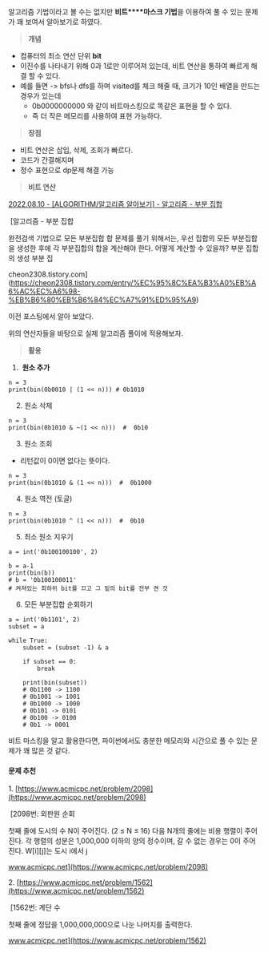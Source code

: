 

알고리즘 기법이라고 볼 수는 없지만 **비트****마스크 기법**을 이용하여 풀 수 있는 문제가 꽤 보여서 알아보기로 하였다.

> **개념**

-   컴퓨터의 최소 연산 단위 **bit**
-   이진수를 나타내기 위해 0과 1로만 이루어져 있는데, 비트 연산을 통하여 빠르게 해결 할 수 있다.
-   예를 들면 -> bfs나 dfs를 하며 visited를 체크 해줄 때, 크기가 10인 배열을 만드는 경우가 있는데
    -   0b0000000000 와 같이 비트마스킹으로 똑같은 표현을 할 수 있다.
    -   즉 더 작은 메모리를 사용하여 표현 가능하다.

> **장점**

-   비트 연산은 삽입, 삭제, 조회가 빠르다.
-   코드가 간결해지며
-   정수 표현으로 dp문제 해결 가능

> **비트 연산**

[2022.08.10 - [ALGORITHM/알고리즘 알아보기] - 알고리즘 - 부분 집합](https://cheon2308.tistory.com/entry/%EC%95%8C%EA%B3%A0%EB%A6%AC%EC%A6%98-%EB%B6%80%EB%B6%84%EC%A7%91%ED%95%A9)

 [알고리즘 - 부분 집합

완전검색 기법으로 모든 부분집합 합 문제를 풀기 위해서는, 우선 집합의 모든 부분집합을 생성한 후에 각 부분집합의 합을 계산해야 한다. 어떻게 계산할 수 있을까? 부분 집합의 생성 부분 집

cheon2308.tistory.com](https://cheon2308.tistory.com/entry/%EC%95%8C%EA%B3%A0%EB%A6%AC%EC%A6%98-%EB%B6%80%EB%B6%84%EC%A7%91%ED%95%A9)

이전 포스팅에서 알아 보았다.

위의 연산자들을 바탕으로 실제 알고리즘 풀이에 적용해보자.

> **활용**

1.   **원소 추가**

```
n = 3
print(bin(0b0010 | (1 << n))) # 0b1010
```

    2. 원소 삭제

```
n = 3
print(bin(0b1010 & ~(1 << n)))  #  0b10
```

    3. 원소 조회

-   리턴값이 0이면 없다는 뜻이다.

```
n = 3
print(bin(0b1010 & (1 << n)))  #  0b1000
```

    4. 원소 역전 (토글)

```
n = 3
print(bin(0b1010 ^ (1 << n)))  #  0b10
```

    5. 최소 원소 지우기

```
a = int('0b100100100', 2)

b = a-1
print(bin(b))
# b = '0b100100011'
# 켜져있는 최하위 bit를 끄고 그 밑의 bit를 전부 켠 것
```

    6. 모든 부분집합 순회하기

```
a = int('0b1101', 2)
subset = a

while True:
	subset = (subset -1) & a
    
    if subset == 0:
    	break
        
    print(bin(subset))
    # 0b1100 -> 1100
    # 0b1001 -> 1001
    # 0b1000 -> 1000
    # 0b101 -> 0101
    # 0b100 -> 0100
    # 0b1 -> 0001
```

비트 마스킹을 알고 활용한다면, 파이썬에서도 충분한 메모리와 시간으로 풀 수 있는 문제가 꽤 많은 것 같다.

#### **문제 추천**

1. [https://www.acmicpc.net/problem/2098](https://www.acmicpc.net/problem/2098)

 [2098번: 외판원 순회

첫째 줄에 도시의 수 N이 주어진다. (2 ≤ N ≤ 16) 다음 N개의 줄에는 비용 행렬이 주어진다. 각 행렬의 성분은 1,000,000 이하의 양의 정수이며, 갈 수 없는 경우는 0이 주어진다. W[i][j]는 도시 i에서 j

www.acmicpc.net](https://www.acmicpc.net/problem/2098)

2. [https://www.acmicpc.net/problem/1562](https://www.acmicpc.net/problem/1562)

 [1562번: 계단 수

첫째 줄에 정답을 1,000,000,000으로 나눈 나머지를 출력한다.

www.acmicpc.net](https://www.acmicpc.net/problem/1562)